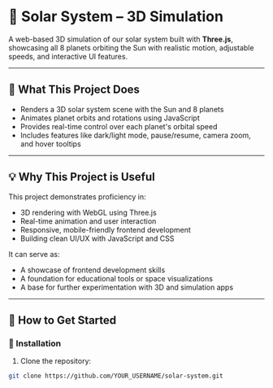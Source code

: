 # 🌌 Solar System – 3D Simulation

A web-based 3D simulation of our solar system built with **Three.js**, showcasing all 8 planets orbiting the Sun with realistic motion, adjustable speeds, and interactive UI features.

---

## 🚀 What This Project Does

- Renders a 3D solar system scene with the Sun and 8 planets
- Animates planet orbits and rotations using JavaScript
- Provides real-time control over each planet's orbital speed
- Includes features like dark/light mode, pause/resume, camera zoom, and hover tooltips

---

## 💡 Why This Project is Useful

This project demonstrates proficiency in:
- 3D rendering with WebGL using Three.js
- Real-time animation and user interaction
- Responsive, mobile-friendly frontend development
- Building clean UI/UX with JavaScript and CSS

It can serve as:
- A showcase of frontend development skills
- A foundation for educational tools or space visualizations
- A base for further experimentation with 3D and simulation apps

---

## 🧰 How to Get Started

### 🔧 Installation

1. Clone the repository:
```bash
git clone https://github.com/YOUR_USERNAME/solar-system.git
